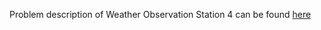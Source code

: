 Problem description of Weather Observation Station 4 can be found
[here](https://www.hackerrank.com/challenges/weather-observation-station-4/problem)
